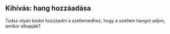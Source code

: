## Kihívás: hang hozzáadása

Tudsz olyan kódot hozzáadni a szellemedhez, hogy a szellem hangot adjon, amikor elkapják?